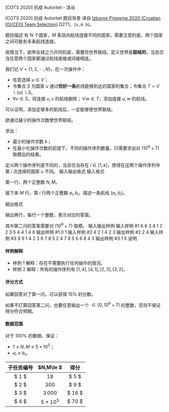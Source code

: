 



[COTS 2020] 抗疫 Autoritet - 洛谷














[COTS 2020] 抗疫 Autoritet
题目背景
译自 [Izborne Pripreme 2020 (Croatian IOI/CEOI Team Selection)](https://hsin.hr/pripreme2020/) D2T1。$\texttt{2s,0.5G}$。

题目描述
有 $N$ 个国家，$M$ 条双向航线连接不同的国家。需要注意的是，两个国家之间可能有多条航线连接。

疫情当下，欲举全球之力共同抗疫，需要将世界联结。定义世界是**联结的**，当且仅当任意两个国家都通过航线直接或间接相连。



我们记 $V=\{1,2,\cdots,N\}$。在一次操作中：

- 任意选择 $u\in V$；
- 令集合 $S$ 为国家 $u$ 通过**恰好一条**航线能够到达的国家的集合；令集合 $T=V\backslash \{u\}\backslash S$。
- $\forall v\in S$，将连接 $u,v$ 的航线删除；$\forall w\in T$，添加连接 $u,w$ 的航线。

可以证明，添加足够多的航线后，一定能够使世界联结。

欲通过最少的操作次数使世界联结。

求出：
- 最少的操作次数 $k$；
- 在最小化操作次数的前提下，不同的操作序列数量。只需要求出对 $(10^9+7)$ 取模后的结果。

定义两个操作序列是不同的，当且仅当存在 $i\in [1,k]$，使得在这两个操作序列中第 $i$ 次选择的国家 $u$ 不同。
输入输出格式
输入格式


第一行，两个正整数 $N,M$。

接下来 $M$ 行，第 $i$ 行两个正整数 $a_i,b_i$，描述一条航线 $(a_i,b_i)$。

输出格式


输出两行，每行一个整数，表示对应的答案。

其中第二问的答案需要对 $(10^9+7)$ 取模。
输入输出样例
输入样例 #1
6 6
3 4
1 2
2 3
5 4
4 1
4 6
输出样例 #1
0
1
输入样例 #2
4 2
1 4
2 3
输出样例 #2
2
4
输入样例 #3
8 9
1 4
2 3
6 7
8 5
2 4
7 8
5 6
6 8
4 3
输出样例 #3
1
5
说明

#### 样例解释

- 样例 $1$ 解释：存在不需要执行任何操作的情况。
- 样例 $2$ 解释：所有的操作序列有 $[1,4],[4,1],[2,3],[3,2]$。

#### 评分方式

如果回答对了第一问，可以获得 $15\%$ 的分数。

如果不打算回答第二问，也要任意输出一个 $\in [0,10^9+7)$ 的整数，否则不保证得分符合预期。


#### 数据范围


对于 $100\%$ 的数据，保证：

- $1\le N,M\le 5\times 10^5$；
- $a_i\neq b_i$。


| 子任务编号 | $N,M\le $  | 得分 |  
| :--: | :--: | :--: |  
| $ 1 $    | $18$ |  $ 5 $   |  
| $ 2 $    | $300$ |$ 9 $   |  
| $ 3 $    | $3\, 000$ |  $ 16 $   |  
| $ 4 $    | $5\times 10^5$ | $ 70 $   |  







